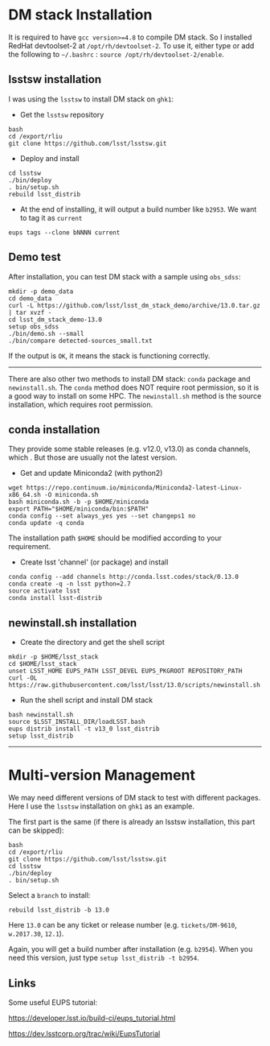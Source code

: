 # DM stack Installation

It is required to have `gcc version>=4.8` to compile DM stack. So I installed RedHat devtoolset-2 at `/opt/rh/devtoolset-2`. To use it, either type or add the following to `~/.bashrc` : `source /opt/rh/devtoolset-2/enable`.

## lsstsw installation

I was using the `lsstsw` to install DM stack on `ghk1`:

* Get the `lsstsw` repository
```
bash
cd /export/rliu
git clone https://github.com/lsst/lsstsw.git
```

* Deploy and install
```
cd lsstsw
./bin/deploy
. bin/setup.sh
rebuild lsst_distrib
```

* At the end of installing, it will output a build number like `b2953`. We want to tag it as `current`
```
eups tags --clone bNNNN current
```

## Demo test

After installation, you can test DM stack with a sample using `obs_sdss`:
```
mkdir -p demo_data
cd demo_data
curl -L https://github.com/lsst/lsst_dm_stack_demo/archive/13.0.tar.gz | tar xvzf -
cd lsst_dm_stack_demo-13.0
setup obs_sdss
./bin/demo.sh --small
./bin/compare detected-sources_small.txt
```
If the output is `OK`, it means the stack is functioning correctly.

------

There are also other two methods to install DM stack: `conda` package and `newinstall.sh`. The `conda` method does NOT require root permission, so it is a good way to install on some HPC. The `newinstall.sh` method is the source installation, which requires root permission.

## conda installation

They provide some stable releases (e.g. v12.0, v13.0) as conda channels, which . But those are usually not the latest version.

* Get and update Miniconda2 (with python2)
```
wget https://repo.continuum.io/miniconda/Miniconda2-latest-Linux-x86_64.sh -O miniconda.sh
bash miniconda.sh -b -p $HOME/miniconda
export PATH="$HOME/miniconda/bin:$PATH"
conda config --set always_yes yes --set changeps1 no
conda update -q conda
```

The installation path `$HOME` should be modified according to your requirement.

* Create lsst 'channel' (or package) and install
```
conda config --add channels http://conda.lsst.codes/stack/0.13.0
conda create -q -n lsst python=2.7
source activate lsst
conda install lsst-distrib
```

## newinstall.sh installation

* Create the directory and get the shell script
```
mkdir -p $HOME/lsst_stack
cd $HOME/lsst_stack
unset LSST_HOME EUPS_PATH LSST_DEVEL EUPS_PKGROOT REPOSITORY_PATH
curl -OL https://raw.githubusercontent.com/lsst/lsst/13.0/scripts/newinstall.sh
```

* Run the shell script and install DM stack
```
bash newinstall.sh
source $LSST_INSTALL_DIR/loadLSST.bash
eups distrib install -t v13_0 lsst_distrib
setup lsst_distrib
```

------

# Multi-version Management

We may need different versions of DM stack to test with different packages. Here I use the `lsstsw` installation on `ghk1` as an example.

The first part is the same (if there is already an lsstsw installation, this part can be skipped):
```
bash
cd /export/rliu
git clone https://github.com/lsst/lsstsw.git
cd lsstsw
./bin/deploy
. bin/setup.sh
```

Select a `branch` to install:
```
rebuild lsst_distrib -b 13.0
```

Here `13.0` can be any ticket or release number (e.g. `tickets/DM-9610`, `w.2017.30`, `12.1`).

Again, you will get a build number after installation (e.g. `b2954`). When you need this version, just type `setup lsst_distrib -t b2954`. 

## Links
Some useful EUPS tutorial:

https://developer.lsst.io/build-ci/eups_tutorial.html

https://dev.lsstcorp.org/trac/wiki/EupsTutorial
